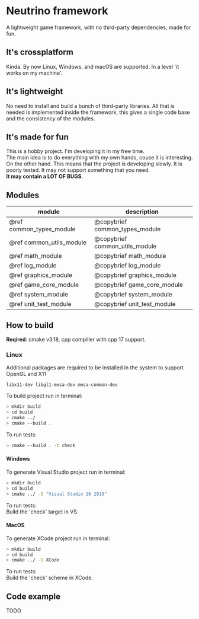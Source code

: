 # Neutrino framework

A lightweight game framework, with no third-party dependencies, made for fun.

## It's crossplatform
Kinda. By now Linux, Windows, and macOS are supported. 
In a level 'it works on my machine'.

## It's lightweight
No need to install and build a bunch of third-party libraries. 
All that is needed is implemented inside the framework, this gives a single code
base and the consistency of the modules.

## It's made for fun
This is a hobby project. I'm developing it in my free time.   
The main idea is to do everything with my own hands, couse it is interesting.  
On the other hand. This means that the project is developing slowly. 
It is poorly tested. It may not support something that you need.  
**It may contain a LOT OF BUGS**.


## Modules

| module                   | description                    |
| ------------------------ | ------------------------------ |
| @ref common_types_module | @copybrief common_types_module |
| @ref common_utils_module | @copybrief common_utils_module |
| @ref math_module         | @copybrief math_module         |
| @ref log_module          | @copybrief log_module          |
| @ref graphics_module     | @copybrief graphics_module     |
| @ref game_core_module    | @copybrief game_core_module    |
| @ref system_module       | @copybrief system_module       |
| @ref unit_test_module    | @copybrief unit_test_module    |


## How to build

**Reqired**: cmake v3.18, cpp compiller with cpp 17 support.
### Linux

Additional packages are required to be installed in the system 
to support OpenGL and X11
```
libx11-dev libgl1-mesa-dev mesa-common-dev
```

To build project run in terminal:

``` bash
> mkdir build
> cd build
> cmake ../
> cmake --build .
```

To run tests:

``` bash
> cmake --build . -t check
```

#### Windows
To generate Visual Studio project run in terminal:

``` bash
> mkdir build
> cd build
> cmake ../ -G "Visual Studio 16 2019"
```

To run tests:  
Build the 'check' target in VS.
#### MacOS

To generate XCode project run in terminal:

``` bash
> mkdir build
> cd build
> cmake ../ -G XCode
```

To run tests:  
Build the 'check' scheme in XCode.

## Code example
TODO


